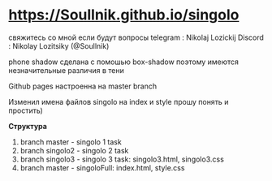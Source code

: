 # https://Soullnik.github.io/singolo

свяжитесь со мной если будут вопросы telegram : Nikolaj Lozickij Discord : Nikolay Lozitsiky (@Soullnik)

phone shadow сделана с помошью box-shadow поэтому имеются незначительные различия в тени

Github pages настроенна на master branch

Изменил имена файлов singolo на index и style прошу понять и простить)

**Структура**

1. branch master - singolo 1 task
2. branch singolo2 - singolo 2 task
3. branch singolo3 - singolo 3 task: singolo3.html, singolo3.css
4. branch master - singoloFull: index.html, style.css
